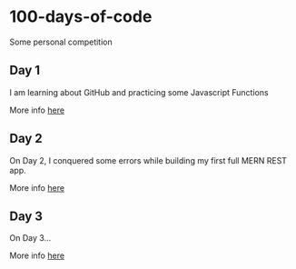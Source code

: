 # 100-days-of-code
Some personal competition

## Day 1
I am learning about GitHub and practicing some Javascript Functions

More info [here](Day1/README.md)

## Day 2
On Day 2, I conquered some errors while building my first full MERN REST app.

More info [here](Day2-mern/README.md)

## Day 3
On Day 3...

More info [here](Day3-/README.md)
